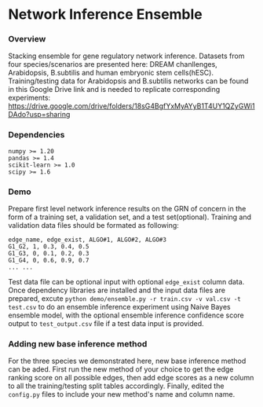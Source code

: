 # Network Inference Ensemble

### Overview
Stacking ensemble for gene regulatory network inference. Datasets from four species/scenarios are presented here: DREAM chanllenges, Arabidopsis, B.subtilis and human embryonic stem cells(hESC).
<br> 
Training/testing data for Arabidopsis and B.subtilis networks can be found in this Google Drive link and is needed to replicate corresponding experiments: 
<br> 
https://drive.google.com/drive/folders/18sG4BgfYxMyAYyB1T4UY1QZyGWi1DAdo?usp=sharing

### Dependencies
```
numpy >= 1.20
pandas >= 1.4
scikit-learn >= 1.0
scipy >= 1.6
```

### Demo
Prepare first level network inference results on the GRN of concern in the form of a training set, a validation set, and a test set(optional).
Training and validation data files should be formated as following:
```
edge_name, edge_exist, ALGO#1, ALGO#2, ALGO#3
G1_G2, 1, 0.3, 0.4, 0.5
G1_G3, 0, 0.1, 0.2, 0.3
G1_G4, 0, 0.6, 0.9, 0.7
... ...

```
Test data file can be optional input with optional ``edge_exist`` column data.
Once dependency libraries are installed and the input data files are prepared, excute ``python demo/ensemble.py -r train.csv -v val.csv -t test.csv`` to do an ensemble inference experiment using Naive Bayes ensemble model, with the optional ensemble inference confidence score output to ``test_output.csv`` file if a test data input is provided.

### Adding new base inference method
For the three species we demonstrated here, new base inference method can be aded. First run the new method of your choice to get the edge ranking score on all possible edges, then add edge scores as a new column to all the training/testing split tables accordingly. Finally, edited the `config.py` files to include your new method's name and column name.
